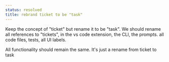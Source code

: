 ```yaml
---
status: resolved
title: rebrand ticket to be "task"
---
```


Keep the concept of "ticket" but rename it to be "task". We should rename all references to "tickets", in the vs code extension, the CLI, the prompts. all code files, tests, all UI labels.

All functionality should remain the same. It's just a rename from ticket to task
